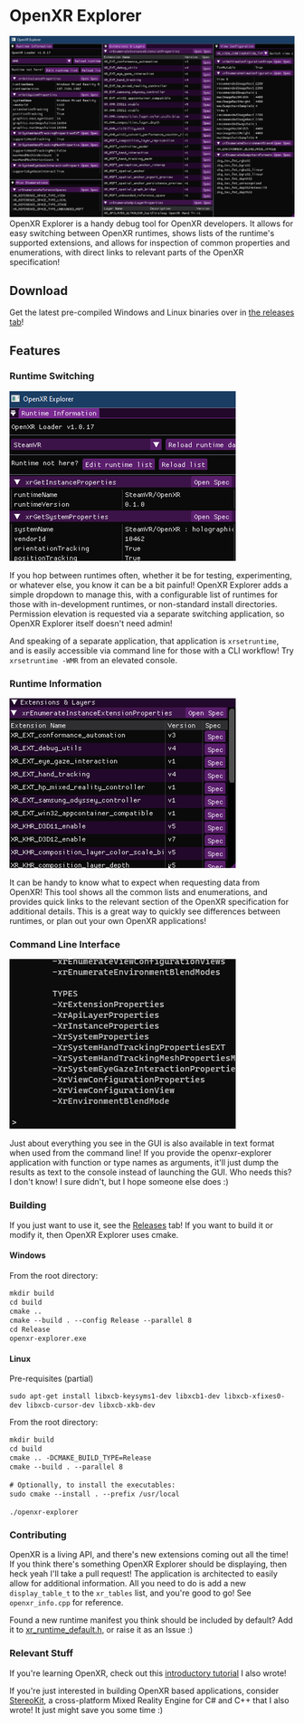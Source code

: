 # OpenXR Explorer
![Screenshot of OpenXR Explorer](docs/OpenXRExplorerWindow.png)
OpenXR Explorer is a handy debug tool for OpenXR developers. It allows for easy switching between OpenXR runtimes, shows lists of the runtime's supported extensions, and allows for inspection of common properties and enumerations, with direct links to relevant parts of the OpenXR specification!

## Download
Get the latest pre-compiled Windows and Linux binaries over in [the releases tab](https://github.com/maluoi/openxr-explorer/releases)!

## Features
### Runtime Switching
![Runtime switching](docs/OpenXRExplorerSwitcher.gif)

If you hop between runtimes often, whether it be for testing, experimenting, or whatever else, you know it can be a bit painful! OpenXR Explorer adds a simple dropdown to manage this, with a configurable list of runtimes for those with in-development runtimes, or non-standard install directories. Permission elevation is requested via a separate switching application, so OpenXR Explorer itself doesn't need admin!

And speaking of a separate application, that application is `xrsetruntime`, and is easily accessible via command line for those with a CLI workflow! Try `xrsetruntime -WMR` from an elevated console.

### Runtime Information
![Runtime information and docs](docs/OpenXRExplorerExtensions.gif)

It can be handy to know what to expect when requesting data from OpenXR! This tool shows all the common lists and enumerations, and provides quick links to the relevant section of the OpenXR specification for additional details. This is a great way to quickly see differences between runtimes, or plan out your own OpenXR applications!

### Command Line Interface
![Command line example](docs/OpenXRExplorerCLI.gif)

Just about everything you see in the GUI is also available in text format when used from the command line! If you provide the openxr-explorer application with function or type names as arguments, it'll just dump the results as text to the console instead of launching the GUI. Who needs this? I don't know! I sure didn't, but I hope someone else does :)

### Building
If you just want to use it, see the [Releases](https://github.com/maluoi/openxr-explorer/releases) tab! If you want to build it or modify it, then OpenXR Explorer uses cmake.

#### Windows
From the root directory:
```
mkdir build
cd build
cmake ..
cmake --build . --config Release --parallel 8
cd Release
openxr-explorer.exe
```
#### Linux
Pre-requisites (partial)
```
sudo apt-get install libxcb-keysyms1-dev libxcb1-dev libxcb-xfixes0-dev libxcb-cursor-dev libxcb-xkb-dev
```

From the root directory:
```
mkdir build
cd build
cmake .. -DCMAKE_BUILD_TYPE=Release
cmake --build . --parallel 8

# Optionally, to install the executables:
sudo cmake --install . --prefix /usr/local

./openxr-explorer
```

### Contributing
OpenXR is a living API, and there's new extensions coming out all the time! If you think there's something OpenXR Explorer should be displaying, then heck yeah I'll take a pull request! The application is architected to easily allow for additional information. All you need to do is add a new `display_table_t` to the `xr_tables` list, and you're good to go! See `openxr_info.cpp` for reference.

Found a new runtime manifest you think should be included by default? Add it to [xr_runtime_default.h](https://github.com/maluoi/openxr-explorer/blob/main/src/common/xr_runtime_default.h), or raise it as an Issue :)

### Relevant Stuff
If you're learning OpenXR, check out this [introductory tutorial](https://playdeck.net/blog/introduction-to-openxr) I also wrote!

If you're just interested in building OpenXR based applications, consider [StereoKit](https://stereokit.net/), a cross-platform Mixed Reality Engine for C# and C++ that I also wrote! It just might save you some time :)